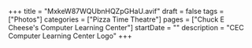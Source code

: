 +++
title = "MxkeW87WQUbnHQZpGHaU.avif"
draft = false
tags = ["Photos"]
categories = ["Pizza Time Theatre"]
pages = ["Chuck E Cheese's Computer Learning Center"]
startDate = ""
description = "CEC Computer Learning Center Logo"
+++
